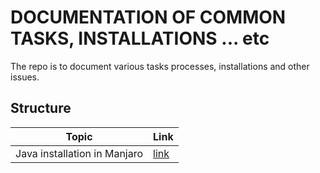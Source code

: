
# DOCUMENTATION OF COMMON TASKS, INSTALLATIONS ... etc
The repo is to document various tasks processes, installations and other issues.

## Structure
| Topic  | Link |
| ------------- | ------------- |
| Java installation in Manjaro  | [link](https://github.com/as7r44/astraa/blob/master/java_installation_manjaro)  |